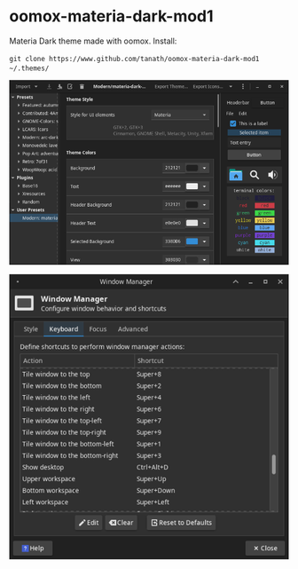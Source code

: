 # oomox-materia-dark-mod1
Materia Dark theme made with oomox. Install:

`git clone https://www.github.com/tanath/oomox-materia-dark-mod1 ~/.themes/`

![oomox gui with theme](/materia-dark-mod1-oomox-gui.png)

![WM settings with theme](/materia-dark-mod1-wm.png)

